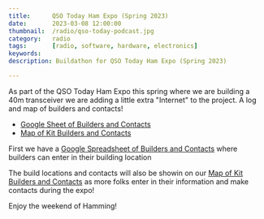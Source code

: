 ```yaml
---
title: 		QSO Today Ham Expo (Spring 2023)
date: 		2023-03-08 12:00:00
thumbnail: 	/radio/qso-today-podcast.jpg
category: 	radio
tags: 		[radio, software, hardware, electronics]
keywords:   
description: Buildathon for QSO Today Ham Expo (Spring 2023)

---
```

As part of the QSO Today Ham Expo this spring where we are building a 40m transceiver we are adding a little extra "Internet" to the project. A log and map of builders and contacts!

- [Google Sheet of Builders and Contacts](https://docs.google.com/spreadsheets/d/1D5R-rveW2zztQAyE6ZprIlaryfo-Mc3ILt1jF31jO1E/edit#gid=0)
- [Map of Kit Builders and Contacts](https://stephenhouser.com/qso-mapper/qso-today.html)

First we have a [Google Spreadsheet of Builders and Contacts](https://docs.google.com/spreadsheets/d/1D5R-rveW2zztQAyE6ZprIlaryfo-Mc3ILt1jF31jO1E/edit#gid=0) where builders can enter in their building location

The build locations and contacts will also be showin on our [Map of Kit Builders and Contacts](https://stephenhouser.com/qso-mapper/qso-today.html) as more folks enter in their information and make contacts during the expo!


Enjoy the weekend of Hamming!
